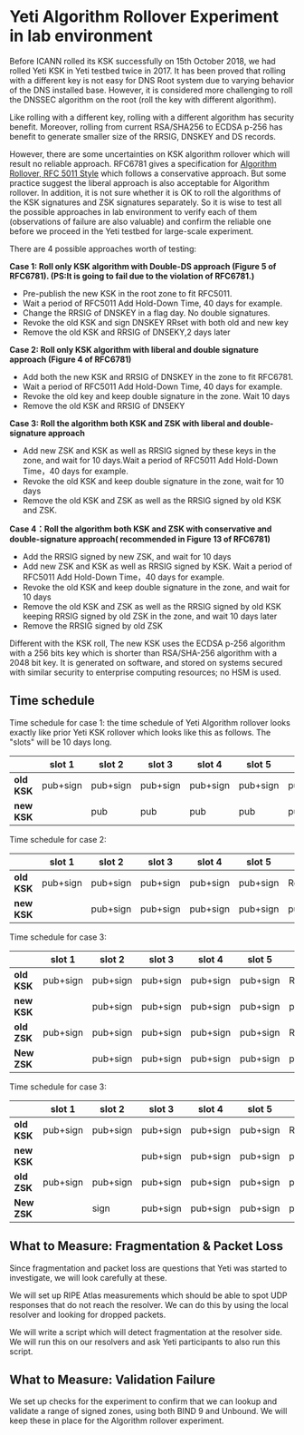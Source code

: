 # Yeti Algorithm Rollover Experiment in lab environment 

Before ICANN rolled its KSK successfully on 15th October 2018, we had rolled Yeti KSK in Yeti testbed twice in 2017. It has been proved that rolling with a different key is not easy for DNS Root system due to varying behavior of the DNS installed base. However, it is considered more challenging to roll the DNSSEC algorithm on the root (roll the key with different algorithm).

Like rolling with a different key, rolling with a different algorithm has security benefit. Moreover, rolling from current RSA/SHA256 to ECDSA p-256 has benefit to generate smaller size of the RRSIG, DNSKEY and DS records.

However, there are some uncertainties on KSK algorithm rollover which will result no reliable approach. RFC6781 gives a specification for [Algorithm Rollover, RFC 5011 Style](https://tools.ietf.org/html/rfc6781#section-4.1.4.2) which follows a conservative approach. But some practice suggest the liberal approach is also acceptable for Algorithm rollover. In addition, it is not sure whether it is OK to roll the algorithms of the KSK signatures and ZSK signatures separately. So it is wise to test all the possible approaches in lab environment to verify each of them (observations of failure are also valuable) and confirm the reliable one before we proceed in the Yeti testbed for large-scale experiment.  

There are 4 possible approaches worth of testing:

**Case 1: Roll only KSK algorithm with Double-DS approach (Figure 5 of RFC6781). (PS:It is going to fail due to the violation of RFC6781.)** 
   * Pre-publish the new KSK in the root zone to fit RFC5011. 
   * Wait a period of RFC5011 Add Hold-Down Time, 40 days for example. 
   * Change the RRSIG of DNSKEY in a flag day. No double signatures.
   * Revoke the old KSK and sign DNSKEY RRset with both old and new key
   * Remove the old KSK and RRSIG of DNSEKY,2 days later

**Case 2: Roll only KSK algorithm with liberal and double signature approach (Figure 4 of RFC6781)**
   * Add both the new KSK and RRSIG of DNSKEY in the zone to fit RFC6781.
   * Wait a period of RFC5011 Add Hold-Down Time, 40 days for example.
   * Revoke the old key and keep double signature in the zone. Wait 10 days
   * Remove the old KSK and RRSIG of DNSEKY

**Case 3: Roll the algorithm both KSK and ZSK with liberal and double-signature approach**
   * Add new ZSK and KSK as well as RRSIG signed by these keys in the zone, and wait for 10 days.Wait a period of RFC5011 Add Hold-Down Time，40 days for example.
   * Revoke the old KSK and keep double signature in the zone, wait for 10 days
   * Remove the old KSK and ZSK as well as the RRSIG signed by old KSK and ZSK.

**Case 4：Roll the algorithm both KSK and ZSK with conservative and double-signature approach( recommended in Figure 13 of RFC6781)**
   * Add the RRSIG signed by new ZSK, and wait for 10 days
   * Add new ZSK and KSK as well as RRSIG signed by KSK. Wait a period of RFC5011 Add Hold-Down Time，40 days for example.
   * Revoke the old KSK and keep double signature in the zone, and wait for 10 days
   * Remove the old KSK and ZSK as well as the RRSIG signed by old KSK keeping RRSIG signed by old ZSK in the zone, and wait 10 days later
   * Remove the RRSIG signed by old ZSK

Different with the KSK roll, The new KSK uses the ECDSA p-256 algorithm with a 256 bits key which is shorter than RSA/SHA-256 algorithm with a 2048 bit key. It is generated on software, and stored on systems secured with similar security to enterprise computing resources; no HSM is used.

## Time schedule

Time schedule for case 1: the time schedule of Yeti Algorithm rollover looks exactly like prior Yeti KSK rollover which looks like this as follows. The "slots" will be 10 days long.

|           |  slot 1  |  slot 2  |  slot 3  |  slot 4  |  slot 5  |  slot 6  |  slot 7  |  slot 8  |  slot 9  |
|-----------|----------|----------|----------|----------|----------|----------|----------|----------|----------|
| **old KSK** | pub+sign | pub+sign | pub+sign | pub+sign | pub+sign |   pub    |   pub    | revoke+sign |          |
|  **new KSK**  |          |   pub    |   pub    |   pub    |   pub    | pub+sign | pub+sign | pub+sign | pub+sign |

Time schedule for case 2:

|           |  slot 1  |  slot 2  |  slot 3  |  slot 4  |  slot 5  |  slot 6  |  slot 7  |  slot 8  |  slot 9  |
|-----------|----------|----------|----------|----------|----------|----------|----------|----------|----------|
| **old KSK** | pub+sign | pub+sign | pub+sign | pub+sign | pub+sign | Revoke+sign | |     |          |
|  **new KSK**  |        | pub+sign | pub+sign |  pub+sign |  pub+sign   | pub+sign | pub+sign | pub+sign | pub+sign |

Time schedule for case 3:

|           |  slot 1  |  slot 2  |  slot 3  |  slot 4  |  slot 5  |  slot 6  |  slot 7  |  slot 8  |  slot 9  |
|-----------|----------|----------|----------|----------|----------|----------|----------|----------|----------|
| **old KSK** | pub+sign | pub+sign | pub+sign | pub+sign | pub+sign | Revoke+sign | |     |          |
|  **new KSK**  |        | pub+sign | pub+sign |  pub+sign |  pub+sign   | pub+sign | pub+sign | pub+sign | pub+sign |
| **old ZSK** | pub+sign | pub+sign | pub+sign | pub+sign | pub+sign | Revoke+sign | |     |          |
|  **New ZSK**  |        | pub+sign | pub+sign |  pub+sign |  pub+sign   | pub+sign | pub+sign   | pub+sign  | pub+sign  |

Time schedule for case 3:

|           |  slot 1  |  slot 2  |  slot 3  |  slot 4  |  slot 5  |  slot 6  |  slot 7  |  slot 8  |  slot 9  |
|-----------|----------|----------|----------|----------|----------|----------|----------|----------|----------|
| **old KSK** | pub+sign | pub+sign | pub+sign | pub+sign | pub+sign | Revoke+sign |   |     |          |
|  **new KSK**  |        |      | pub+sign |  pub+sign |  pub+sign   | pub+sign | pub+sign | pub+sign | pub+sign |
| **old ZSK** | pub+sign | pub+sign | pub+sign | pub+sign | pub+sign | pub+sign |  sign |     |          |
|  **New ZSK**  |        | sign | pub+sign |  pub+sign |  pub+sign   | pub+sign | pub+sign  |  pub+sign | pub+sign  |



## What to Measure: Fragmentation & Packet Loss

Since fragmentation and packet loss are questions that Yeti was
started to investigate, we will look carefully at these.

We will set up RIPE Atlas measurements which should be able to spot
UDP responses that do not reach the resolver. We can do this by
using the local resolver and looking for dropped packets.

We will write a script which will detect fragmentation at the resolver
side. We will run this on our resolvers and ask Yeti participants to
also run this script.


## What to Measure: Validation Failure

We set up checks for the experiment to confirm that we can lookup
and validate a range of signed zones, using both BIND 9 and Unbound. We will
keep these in place for the Algorithm rollover experiment.
